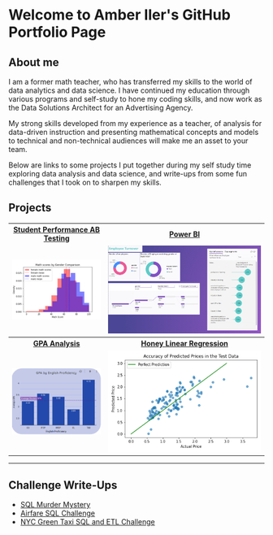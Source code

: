 # Welcome to Amber Iler's GitHub Portfolio Page

## About me

I am a former math teacher, who has transferred my skills to the world of data analytics and data science. I have continued my education through various programs and self-study to hone my coding skills, and now work as the Data Solutions Architect for an Advertising Agency.

My strong skills developed from my experience as a teacher, of analysis for data-driven instruction and presenting mathematical concepts and models to technical and non-technical audiences will make me an asset to your team.

Below are links to some projects I put together during my self study time exploring data analysis and data science, and write-ups from some fun challenges that I took on to sharpen my skills. 


## Projects

<table>
    <tr>
    <th><a href="https://github.com/TheStarCloud/Projects/tree/main/StudentPerformance%20HypTesting%20Project">Student Performance AB Testing</a></th>
    <th><a href="https://github.com/TheStarCloud/Projects/tree/main/Employee%20Turnover%20PBI%20Project">Power BI</a></th>

  </tr>
  <tr>
    <td><img src="https://raw.githubusercontent.com/TheStarCloud/Projects/main/StudentPerformance%20HypTesting%20Project/graphics/gender_math_hist.png"  alt="Student Performance"></td>
      <td><img src="https://github.com/TheStarCloud/Projects/blob/main/Employee%20Turnover%20PBI%20Project/EmployeeTurnover1.png?raw=true"  alt="Power BI"></td>
      
</tr> 
<tr>
        <th><a href="https://github.com/TheStarCloud/Projects/tree/main/GPA_Analysis_task">GPA Analysis</a></th>
        <th><a href="https://github.com/TheStarCloud/Projects/tree/main/HoneyProduction%20LinRegr">Honey Linear Regression</a></th>
    </tr>
    <tr>
        <td><img src="https://raw.githubusercontent.com/TheStarCloud/Projects/main/GPA_Analysis_task/visualizations/GPAbyEnglishProf.png"  alt="GPA Analysis"></td>
        <td><img src="https://github.com/TheStarCloud/Projects/blob/main/HoneyProduction%20LinRegr/images/price_pred_accuracies.png?raw=true"  alt="Honey Linear Regression"></td>
    </tr>
</table>


***


## Challenge Write-Ups
* [SQL Murder Mystery](https://github.com/TheStarCloud/Challenge-Writeups/blob/main/SQLMurderMystery_Writeup.pdf)
* [Airfare SQL Challenge](https://github.com/TheStarCloud/Challenge-Writeups/blob/main/Airfare%20SQL%20Challenge.pdf)
* [NYC Green Taxi SQL and ETL Challenge](https://github.com/TheStarCloud/Projects/blob/main/NYCtaxi/NYCtaxi_writeup.pdf)
